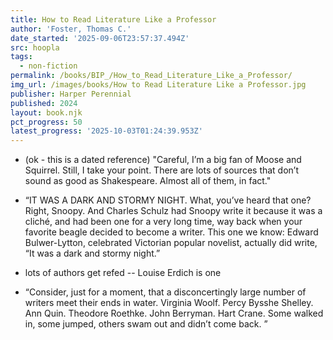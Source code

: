 ```yaml
---
title: How to Read Literature Like a Professor
author: 'Foster, Thomas C.'
date_started: '2025-09-06T23:57:37.494Z'
src: hoopla
tags:
  - non-fiction
permalink: /books/BIP_/How_to_Read_Literature_Like_a_Professor/
img_url: /images/books/How to Read Literature Like a Professor.jpg
publisher: Harper Perennial
published: 2024
layout: book.njk
pct_progress: 50
latest_progress: '2025-10-03T01:24:39.953Z'
---
```

* <span meta="16.5@2025-09-07T23:57:37.494Z"></span> (ok - this is a dated reference) "Careful, I’m a big fan of Moose and Squirrel. Still, I take your point. There are lots of sources that don’t sound as good as Shakespeare. Almost all of them, in fact."

* <span meta="25.4@2025-09-16T04:18:28.775Z"></span> “IT WAS A DARK AND STORMY NIGHT. What, you’ve heard that one? Right, Snoopy. And Charles Schulz had Snoopy write it because it was a cliché, and had been one for a very long time, way back when your favorite beagle decided to become a writer. This one we know: Edward Bulwer-Lytton, celebrated Victorian popular novelist, actually did write, “It was a dark and stormy night.”

* <span meta="42.7@2025-09-29T01:53:06.466Z"></span> lots of authors get refed -- Louise Erdich is one

* <span meta="50@2025-10-03T01:24:39.953Z"></span> “Consider, just for a moment, that a disconcertingly large number of writers meet their ends in water. Virginia Woolf. Percy Bysshe Shelley. Ann Quin. Theodore Roethke. John Berryman. Hart Crane. Some walked in, some jumped, others swam out and didn’t come back. ”
